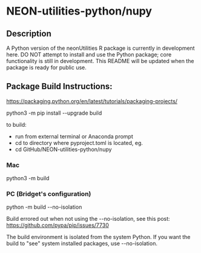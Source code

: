 NEON-utilities-python/nupy
================

<!-- ****** Description ****** -->
Description
-----

A Python version of the neonUtilities R package is currently in development here. DO NOT attempt to install and use the Python package; core functionality is still in development. This README will be updated when the package is ready for public use.


## Package Build Instructions:
https://packaging.python.org/en/latest/tutorials/packaging-projects/

python3 -m pip install --upgrade build

to build: 

- run from external terminal or Anaconda prompt
- cd to directory where pyproject.toml is located, eg.
- cd GitHub/NEON-utilities-python/nupy

### Mac
python3 -m build

### PC (Bridget's configuration)
python -m build --no-isolation

Build errored out when not using the --no-isolation, see this post: https://github.com/pypa/pip/issues/7730

The build environment is isolated from the system Python. If you want the build to "see" system installed packages, use --no-isolation.
